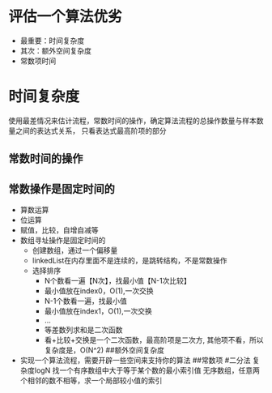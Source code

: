 # 评估一个算法优劣
- 最重要：时间复杂度
- 其次：额外空间复杂度
- 常数项时间

# 时间复杂度
使用最差情况来估计流程，常数时间的操作，确定算法流程的总操作数量与样本数量之间的表达式关系，
只看表达式最高阶项的部分
## 常数时间的操作
## 常数操作是固定时间的
- 算数运算
- 位运算
- 赋值，比较，自增自减等
- 数组寻址操作是固定时间的
    - 创建数组，通过一个偏移量
    - linkedList在内存里面不是连续的，是跳转结构，不是常数操作
    - 选择排序
        - N个数看一遍【N次】，找最小值【N-1次比较】
        - 最小值放在index0，O(1),一次交换
        - N-1个数看一遍，找最小值
        - 最小值放在index1，O(1),一次交换
        - ...
        - 等差数列求和是二次函数
        - 看+比较+交换是一个二次函数，最高阶项是二次方,
          其他项不看，所以复杂度是，O(N^2)
##额外空间复杂度
- 实现一个算法流程，需要开辟一些空间来支持你的算法
##常数项
#二分法
复杂度logN
找一个有序数组中大于等于某个数的最小索引值
无序数组，任意两个相邻的数不相等，求一个局部较小值的索引